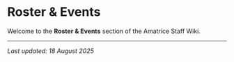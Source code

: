 # Roster & Events

Welcome to the **Roster & Events** section of the Amatrice Staff Wiki.

---

*Last updated: 18 August 2025*
